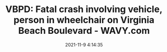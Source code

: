 ---
"title": "VBPD: Fatal crash involving vehicle, person in wheelchair on Virginia Beach Boulevard - WAVY.com"
"date": "2021-11-9 4:14:35"
"feed_name": "GOOGLENEWSCONSTRUCTION"
"feed_website": "https://news.google.com/search?q=construction%2Bincident&hl=en-US&gl=US&ceid=US:en"
"feed_rss": "https://news.google.com/rss/search?q=construction%2Bincident&hl=en-US&gl=US&ceid=US:en"
"link": "https://www.wavy.com/video/vbpd-fatal-crash-involving-vehicle-person-in-wheelchair-on-virginia-beach-boulevard/7135448/"
"source": "{'href': 'https://www.wavy.com', 'title': 'WAVY.com'}"
"file": "_posts/2021-1-1-f7040bc0e9d6b7c596966cb7d0f545eb43cd63d7.md"
"accident": "1"
"drilling": "0"
"dead": "1"
"injured": "0"
"arrested": "0"
"place": "virginia beach"
"where": "road site"
"causes": "crash"
"place_uri": "http://en.wikipedia.org/wiki/Virginia_Beach%2C_Virginia"
---